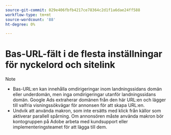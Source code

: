 ```yaml
---
source-git-commit: 029e406fbfb4217ce78364c2d1f1a6dae24ff588
workflow-type: tm+mt
source-wordcount: '88'
ht-degree: 0%

---
```

# Bas-URL-fält i de flesta inställningar för nyckelord och sitelink

<!-- GGL expanded text ad, keyword, placement -->

>[!NOTE]
>
>* Bas-URL:en kan innehålla omdirigeringar inom landningssidans domän eller underdomän, men inga omdirigeringar utanför landningssidans domän. Google Ads extraherar domänen från den här URL:en och lägger till valfria visningssökvägar för annonsen för att skapa URL:en.
>* Undvik att använda makron, som inte ersätts med klick från källor som aktiverar parallell spårning. Om annonsören måste använda makron bör kontogruppen på Adobe arbeta med kundsupport eller implementeringsteamet för att lägga till dem.

